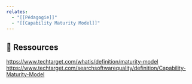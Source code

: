 ```yaml
---
relates:
  - "[[Pédagogie]]"
  - "[[Capability Maturity Model]]"
---
```


## 🔗 Ressources
https://www.techtarget.com/whatis/definition/maturity-model
https://www.techtarget.com/searchsoftwarequality/definition/Capability-Maturity-Model
